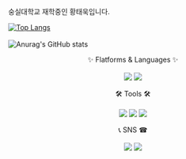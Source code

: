 숭실대학교 재학중인 황태욱입니다.

[![Top Langs](https://github-readme-stats.vercel.app/api/top-langs/?username=WoogiBoogi&layout=compact)](https://github.com/WoogiBoogi/github-readme-stats)<br/><br/>
![Anurag's GitHub stats](https://github-readme-stats.vercel.app/api?username=WoogiBoogi&show_icons=true&theme=radical)


<div align="center">
  ✨ Flatforms & Languages ✨<br/><br/>
  <img src="https://img.shields.io/badge/C-A8B9CC?style=flat&logo=C&logoColor=white"/> <img src="https://img.shields.io/badge/C++-00599C?style=flat&logo=cplusplus&logoColor=white"/>
  
  
  🛠 Tools 🛠<br/><br/>
  <img src="https://img.shields.io/badge/Visual Studio-5C2D91?style=flat&logo=visualstudio&logoColor=white"/> <img src="https://img.shields.io/badge/Visual Studio Code-007ACC?style=flat&logo=visualstudiocode&logoColor=white"/> <img src="https://img.shields.io/badge/GitHub-181717?style=flat&logo=github&logoColor=white"/>
  
  
  📞 SNS ☎<br/><br/>
  <img src="https://img.shields.io/badge/h.taeuk_99-E4405F?style=flat&logo=Instagram&logoColor=white"/> <img src="https://img.shields.io/badge/hwoogiboogi1129@gmail.com-EA4335?style=flat&logo=gmail&logoColor=white"/>
</div>
